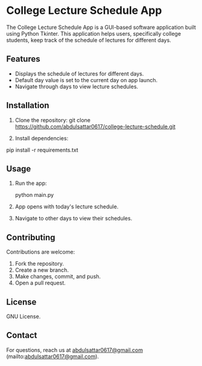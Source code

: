 # College Lecture Schedule App

The College Lecture Schedule App is a GUI-based software application built using Python Tkinter. This application helps users, specifically college students, keep track of the schedule of lectures for different days.

## Features

- Displays the schedule of lectures for different days.
- Default day value is set to the current day on app launch.
- Navigate through days to view lecture schedules.

## Installation

1. Clone the repository:
git clone https://github.com/abdulsattar0617/college-lecture-schedule.git


2. Install dependencies:

pip install -r requirements.txt

## Usage

1. Run the app:

	python main.py

2. App opens with today's lecture schedule.
3. Navigate to other days to view their schedules.

## Contributing

Contributions are welcome:
1. Fork the repository.
2. Create a new branch.
3. Make changes, commit, and push.
4. Open a pull request.

## License

GNU License. 

## Contact

For questions, reach us at abdulsattar0617@gmail.com (mailto:abdulsattar0617@gmail.com).
